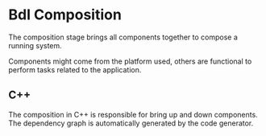 # Bdl Composition

The composition stage brings all components together to compose a running system.

Components might come from the platform used, others are functional to perform tasks related to the application.

## C++

The composition in C++ is responsible for bring up and down components.
The dependency graph is automatically generated by the code generator.
